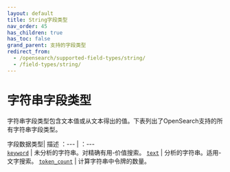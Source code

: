 ```yaml
---
layout: default
title: String字段类型
nav_order: 45
has_children: true
has_toc: false
grand_parent: 支持的字段类型
redirect_from:
  - /opensearch/supported-field-types/string/
  - /field-types/string/
---
```


# 字符串字段类型

字符串字段类型包含文本值或从文本得出的值。下表列出了OpenSearch支持的所有字符串字段类型。

字段数据类型| 描述
：--- | ：---  
[`keyword`]({{site.url}}{{site.baseurl}}/opensearch/supported-field-types/keyword/) | 未分析的字符串。对精确有用-价值搜索。
[`text`]({{site.url}}{{site.baseurl}}/opensearch/supported-field-types/text/) | 分析的字符串。适用-文字搜索。
[`token_count`]({{site.url}}{{site.baseurl}}/opensearch/supported-field-types/token-count/)  | 计算字符串中令牌的数量。

